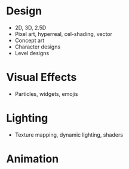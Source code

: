 # Design

- 2D, 3D, 2.5D
- Pixel art, hyperreal, cel-shading, vector
- Concept art
- Character designs
- Level designs

# Visual Effects

- Particles, widgets, emojis

# Lighting

- Texture mapping, dynamic lighting, shaders

# Animation
